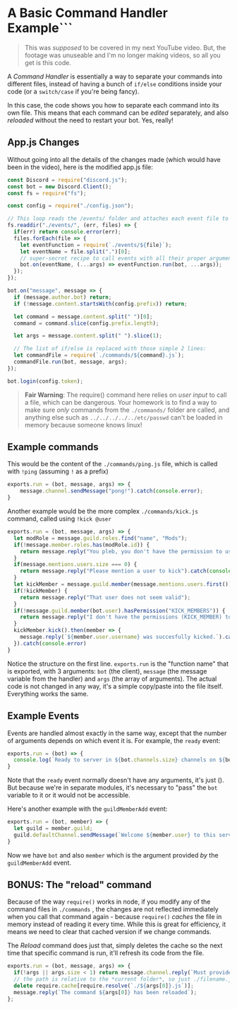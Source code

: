 # A Basic Command Handler Example```

> This was *supposed* to be covered in my next YouTube video. But, the footage was unuseable and I'm no longer making videos, so all you get is this code.

A *Command Handler* is essentially a way to separate your commands into different files, instead of having a bunch of `if/else` conditions inside your code (or a `switch/case` if you're being fancy).

In this case, the code shows you how to separate each command into its own file. This means that each command can be *edited* separately, and also *reloaded* without the need to restart your bot. Yes, really!

## App.js Changes

Without going into all the details of the changes made (which would have been in the video), here is the modified app.js file:

```js
const Discord = require("discord.js");
const bot = new Discord.Client();
const fs = require("fs");

const config = require("./config.json");

// This loop reads the /events/ folder and attaches each event file to the appropriate event.
fs.readdir("./events/", (err, files) => {
  if(err) return console.error(err);
  files.forEach(file => {
    let eventFunction = require(`./events/${file}`);
    let eventName = file.split(".")[0];
    // super-secret recipe to call events with all their proper arguments *after* the `bot` var.
    bot.on(eventName, (...args) => eventFunction.run(bot, ...args));
  });
});

bot.on("message", message => {
  if (message.author.bot) return;
  if (!message.content.startsWith(config.prefix)) return;

  let command = message.content.split(" ")[0];
  command = command.slice(config.prefix.length);

  let args = message.content.split(" ").slice(1);

  // The list of if/else is replaced with those simple 2 lines:
  let commandFile = require(`./commands/${command}.js`);
  commandFile.run(bot, message, args);
});

bot.login(config.token);
```

> **Fair Warning**: The require() command here relies on *user input* to call a file, which can be dangerous. Your homework is to find a way to make sure *only* commands from the `./commands/` folder are called, and anything else such as `../../../../../etc/passwd` can't be loaded in memory because someone knows linux!

## Example commands

This would be the content of the `./commands/ping.js` file, which is called with `!ping` (assuming `!` as a prefix)

```js
exports.run = (bot, message, args) => {
    message.channel.sendMessage("pong!").catch(console.error);
}
```

Another example would be the more complex `./commands/kick.js` command, called using `!kick @user`

```js
exports.run = (bot, message, args) => {
  let modRole = message.guild.roles.find("name", "Mods");
  if(!message.member.roles.has(modRole.id)) {
    return message.reply("You pleb, you don't have the permission to use this command.").catch(console.error);
  }
  if(message.mentions.users.size === 0) {
    return message.reply("Please mention a user to kick").catch(console.error);
  }
  let kickMember = message.guild.member(message.mentions.users.first());
  if(!kickMember) {
    return message.reply("That user does not seem valid");
  }
  if(!message.guild.member(bot.user).hasPermission("KICK_MEMBERS")) {
    return message.reply("I don't have the permissions (KICK_MEMBER) to do this.").catch(console.error);
  }
  kickMember.kick().then(member => {
    message.reply(`${member.user.username} was succesfully kicked.`).catch(console.error);
  }).catch(console.error)
}
```

Notice the structure on the first line. `exports.run` is the "function name" that is exported, with 3 arguments: `bot` (the client), `message` (the message variable from the handler) and `args` (the array of arguments). The actual code is not changed in any way, it's a simple copy/paste into the file itself. Everything works the same. 

## Example Events

Events are handled almost exactly in the same way, except that the number of arguments depends on which event it is. For example, the `ready` event: 

```js
exports.run = (bot) => {
  console.log(`Ready to server in ${bot.channels.size} channels on ${bot.guilds.size} servers, for a total of ${bot.users.size} users.`);
}
```

Note that the `ready` event normally doesn't have any arguments, it's just (). But because we're in separate modules, it's necessary to "pass" the `bot` variable to it or it would not be accessible. 

Here's another example with the `guildMemberAdd` event: 

```js
exports.run = (bot, member) => {
  let guild = member.guild;
  guild.defaultChannel.sendMessage(`Welcome ${member.user} to this server.`).catch(console.error);
}
```

Now we have `bot` and also `member` which is the argument provided *by* the `guildMemberAdd` event.

## BONUS: The "reload" command

Because of the way `require()` works in node, if you modify any of the command files in `./commands` , the changes are not reflected immediately when you call that command again - because `require()` *caches* the file in memory instead of reading it every time. While this is great for efficiency, it means we need to clear that cached version if we change commands. 

The *Reload* command does just that, simply deletes the cache so the next time that specific command is run, it'll refresh its code from the file. 

```js
exports.run = (bot, message, args) => {
  if(!args || args.size < 1) return message.channel.reply(`Must provide a command name to reload.`);
  // the path is relative to the *current folder*, so just ./filename.js
  delete require.cache[require.resolve(`./${args[0]}.js`)];
  message.reply(`The command ${args[0]} has been reloaded`);
};
```